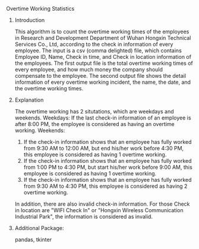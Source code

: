 Overtime Working Statistics
1. Introduction
    
    This algorithm is to count the overtime working times of the employees in Research and Development Department of Wuhan Hongxin Technical Services Co., Ltd, according to the check in information of every employee.
    The input is a csv (comma delighted) file, which contains Employee ID, Name, Check in time, and Check in location information of the employees.
    The first output file is the total overtime working times of every employee, and how much money the company should compensate to the employee.
    The second output file shows the detail information of every overtime working incident, the name, the date, and the overtime working times.
    
2. Explanation
    
    The overtime working has 2 situtations, which are weekdays and weekends.
    Weekdays:
    If the last check-in information of an employee is after 8:00 PM, the employee is considered as having an overtime working.
    Weekends:
    1) If the check-in information shows that an employee has fully worked from 9:30 AM to 12:00 AM, but end his/her work before 4:30 PM, this employee is considered as having 1 overtime working.
    2) If the check-in information shows that an employee has fully worked from 1:00 PM to 4:30 PM, but start his/her work before 9:00 AM, this employee is considered as having 1 overtime working.
    3) If the check-in information shows that an employee has fully worked from 9:30 AM to 4:30 PM, this employee is considered as having 2 overtime working.
    
    In addition, there are also invalid check-in information. For those Check in location are "WIFI Check In" or "Hongxin Wireless Communication Industrial Park", the information is considered as invalid.

 3. Additional Package:
 
     pandas, tkinter
